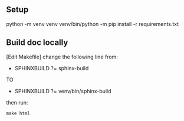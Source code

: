 ## Setup

python -m venv venv
venv/bin/python -m pip install -r requirements.txt

## Build doc locally

[Edit Makefile] change the following line from:

* SPHINXBUILD   ?= sphinx-build

TO

* SPHINXBUILD   ?= venv/bin/sphinx-build

then run:

```commandline
make html
```

